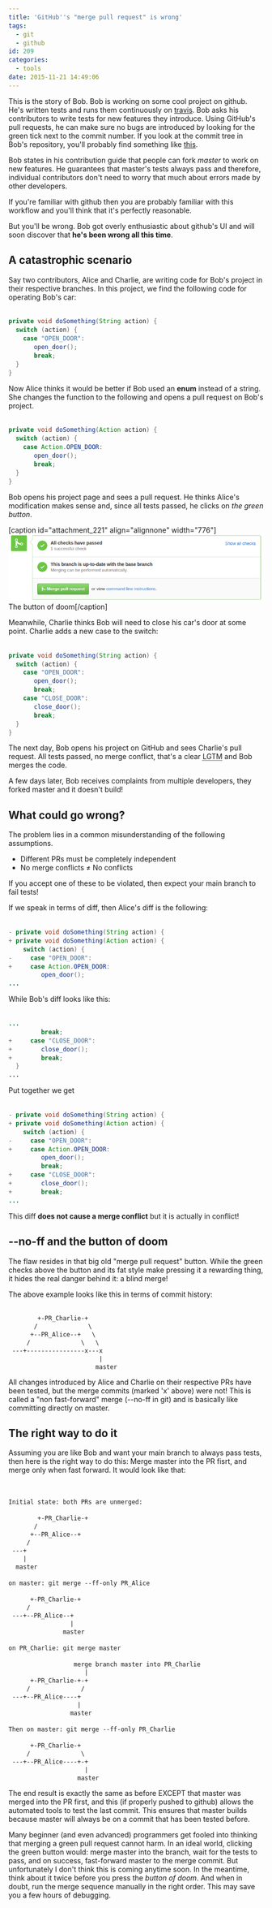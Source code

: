 ```yaml
---
title: 'GitHub''s "merge pull request" is wrong'
tags:
  - git
  - github
id: 209
categories:
  - tools
date: 2015-11-21 14:49:06
---
```


This is the story of Bob. Bob is working on some cool project on github. He's written tests and runs them continuously on [travis](https://travis-ci.org). Bob asks his contributors to write tests for new features they introduce. Using GitHub's pull requests, he can make sure no bugs are introduced by looking for the green tick next to the commit number. If you look at the commit tree in Bob's repository, you'll probably find something like [this](http://nvie.com/posts/a-successful-git-branching-model/).

Bob states in his contribution guide that people can fork _master_ to work on new features. He guarantees that master's tests always pass and therefore, individual contributors don't need to worry that much about errors made by other developers.

If you're familiar with github then you are probably familiar with this workflow and you'll think that it's perfectly reasonable.

But you'll be wrong. Bob got overly enthusiastic about github's UI and will soon discover that **he's been wrong all this time**.

## A catastrophic scenario

Say two contributors, Alice and Charlie, are writing code for Bob's project in their respective branches. In this project, we find the following code for operating Bob's car:
```java

private void doSomething(String action) {
  switch (action) {
    case "OPEN_DOOR":
       open_door();
       break;
  }
}
```

Now Alice thinks it would be better if Bob used an **enum** instead of a string. She changes the function to the following and opens a pull request on Bob's project.
```java

private void doSomething(Action action) {
  switch (action) {
    case Action.OPEN_DOOR:
       open_door();
       break;
  }
}
```

Bob opens his project page and sees a pull request. He thinks Alice's modification makes sense and, since all tests passed, he clicks on _the green button_.

[caption id="attachment_221" align="alignnone" width="776"][![The button of doom](/assets/archive/2015/11/button_of_doom.png)](/assets/archive/2015/11/button_of_doom.png) The button of doom[/caption]

Meanwhile, Charlie thinks Bob will need to close his car's door at some point. Charlie adds a new case to the switch:

```java

private void doSomething(String action) {
  switch (action) {
    case "OPEN_DOOR":
       open_door();
       break;
    case "CLOSE_DOOR":
       close_door();
       break;
  }
}
```

The next day, Bob opens his project on GitHub and sees Charlie's pull request. All tests passed, no merge conflict, that's a clear <acronym title="Looks Good To Me">LGTM</acronym> and Bob merges the code.

A few days later, Bob receives complaints from multiple developers, they forked master and it doesn't build!

## What could go wrong?

The problem lies in a common misunderstanding of the following assumptions. 

*   Different PRs must be completely independent
*   No merge conflicts &ne; No conflicts

If you accept one of these to be violated, then expect your main branch to fail tests!

If we speak in terms of diff, then Alice's diff is the following:
```java

- private void doSomething(String action) {
+ private void doSomething(Action action) {
    switch (action) {
-     case "OPEN_DOOR":
+     case Action.OPEN_DOOR:
         open_door();
...
```
While Bob's diff looks like this:
```java

...
         break;
+     case "CLOSE_DOOR":
+        close_door();
+        break;
  }
...
```

Put together we get
```java

- private void doSomething(String action) {
+ private void doSomething(Action action) {
    switch (action) {
-     case "OPEN_DOOR":
+     case Action.OPEN_DOOR:
         open_door();
         break;
+     case "CLOSE_DOOR":
+        close_door();
+        break;
...
```

This diff **does not cause a merge conflict** but it is actually in conflict!

## --no-ff and the button of doom

The flaw resides in that big old "merge pull request" button. While the green checks above the button and its fat style make pressing it a rewarding thing, it hides the real danger behind it: a blind merge!

The above example looks like this in terms of commit history:
```

        +-PR_Charlie-+
       /              \
      +--PR_Alice--+   \
     /              \   \
 ---+----------------x---x
                         |
                        master
```
All changes introduced by Alice and Charlie on their respective PRs have been tested, but the merge commits (marked 'x' above) were not! This is called a "non fast-forward" merge (--no-ff in git) and is basically like committing directly on master.

## The right way to do it

Assuming you are like Bob and want your main branch to always pass tests, then here is the right way to do this: Merge master into the PR fisrt, and merge only when fast forward. It would look like that:

```


Initial state: both PRs are unmerged:

        +-PR_Charlie-+
       /              
      +--PR_Alice--+  
     /                 
 ---+
    |
  master

on master: git merge --ff-only PR_Alice

      +-PR_Charlie-+
     /                              
 ---+--PR_Alice--+
                 |
               master

on PR_Charlie: git merge master

                  merge branch master into PR_Charlie   
                     |
      +-PR_Charlie-+-+
     /              /                  
 ---+--PR_Alice----+
                   |
                 master

Then on master: git merge --ff-only PR_Charlie

      +-PR_Charlie-+
     /              \                  
 ---+--PR_Alice----+-+
                     |
                   master
```

The end result is exactly the same as before EXCEPT that master was merged into the PR first, and this (if properly pushed to github) allows the automated tools to test the last commit. This ensures that master builds because master will always be on a commit that has been tested before.

Many beginner (and even advanced) programmers get fooled into thinking that merging a green pull request cannot harm. In an ideal world, clicking the green button would: merge master into the branch, wait for the tests to pass, and on success, fast-forward master to the merge commit. But unfortunately I don't think this is coming anytime soon. In the meantime, think about it twice before you press the _button of doom_. And when in doubt, run the merge sequence manually in the right order. This may save you a few hours of debugging.